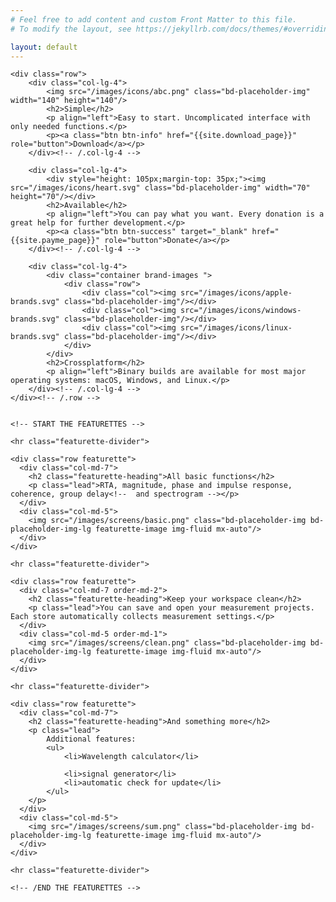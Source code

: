```yaml
---
# Feel free to add content and custom Front Matter to this file.
# To modify the layout, see https://jekyllrb.com/docs/themes/#overriding-theme-defaults

layout: default
---
```

  
<!-- Marketing messaging and featurettes
================================================== -->
<!-- Wrap the rest of the page in another container to center all the content. -->

<div class="container marketing">

<!-- Three columns of text below the carousel -->
    <div class="row">
        <div class="col-lg-4">
            <img src="/images/icons/abc.png" class="bd-placeholder-img" width="140" height="140"/>
            <h2>Simple</h2>
            <p align="left">Easy to start. Uncomplicated interface with only needed functions.</p>
            <p><a class="btn btn-info" href="{{site.download_page}}" role="button">Download</a></p>
        </div><!-- /.col-lg-4 -->
        
        <div class="col-lg-4">
            <div style="height: 105px;margin-top: 35px;"><img src="/images/icons/heart.svg" class="bd-placeholder-img" width="70" height="70"/></div>
            <h2>Available</h2>
            <p align="left">You can pay what you want. Every donation is a great help for further development.</p>
            <p><a class="btn btn-success" target="_blank" href="{{site.payme_page}}" role="button">Donate</a></p>
        </div><!-- /.col-lg-4 -->
        
        <div class="col-lg-4">
            <div class="container brand-images ">
                <div class="row">
                    <div class="col"><img src="/images/icons/apple-brands.svg" class="bd-placeholder-img"/></div>
                    <div class="col"><img src="/images/icons/windows-brands.svg" class="bd-placeholder-img"/></div>
                    <div class="col"><img src="/images/icons/linux-brands.svg" class="bd-placeholder-img"/></div>
                </div>
            </div>
            <h2>Crossplatform</h2>
            <p align="left">Binary builds are available for most major operating systems: macOS, Windows, and Linux.</p>
        </div><!-- /.col-lg-4 -->
    </div><!-- /.row -->


    <!-- START THE FEATURETTES -->

    <hr class="featurette-divider">

    <div class="row featurette">
      <div class="col-md-7">
        <h2 class="featurette-heading">All basic functions</h2>
        <p class="lead">RTA, magnitude, phase and impulse response, coherence, group delay<!--  and spectrogram --></p>
      </div>
      <div class="col-md-5">
        <img src="/images/screens/basic.png" class="bd-placeholder-img bd-placeholder-img-lg featurette-image img-fluid mx-auto"/>
      </div>
    </div>

    <hr class="featurette-divider">

    <div class="row featurette">
      <div class="col-md-7 order-md-2">
        <h2 class="featurette-heading">Keep your workspace clean</h2>
        <p class="lead">You can save and open your measurement projects. Each store automatically collects measurement settings.</p>
      </div>
      <div class="col-md-5 order-md-1">
        <img src="/images/screens/clean.png" class="bd-placeholder-img bd-placeholder-img-lg featurette-image img-fluid mx-auto"/>
      </div>
    </div>

    <hr class="featurette-divider">

    <div class="row featurette">
      <div class="col-md-7">
        <h2 class="featurette-heading">And something more</h2>
        <p class="lead">
            Additional features: 
            <ul>
                <li>Wavelength calculator</li>
<!--                 <li>virtual summation, difference or averaging of up to 4 measurements and stores</li> -->
                <li>signal generator</li>
                <li>automatic check for update</li>
            </ul>
        </p>
      </div>
      <div class="col-md-5">
        <img src="/images/screens/sum.png" class="bd-placeholder-img bd-placeholder-img-lg featurette-image img-fluid mx-auto"/>
      </div>
    </div>

    <hr class="featurette-divider">

    <!-- /END THE FEATURETTES -->

  </div><!-- /.container -->